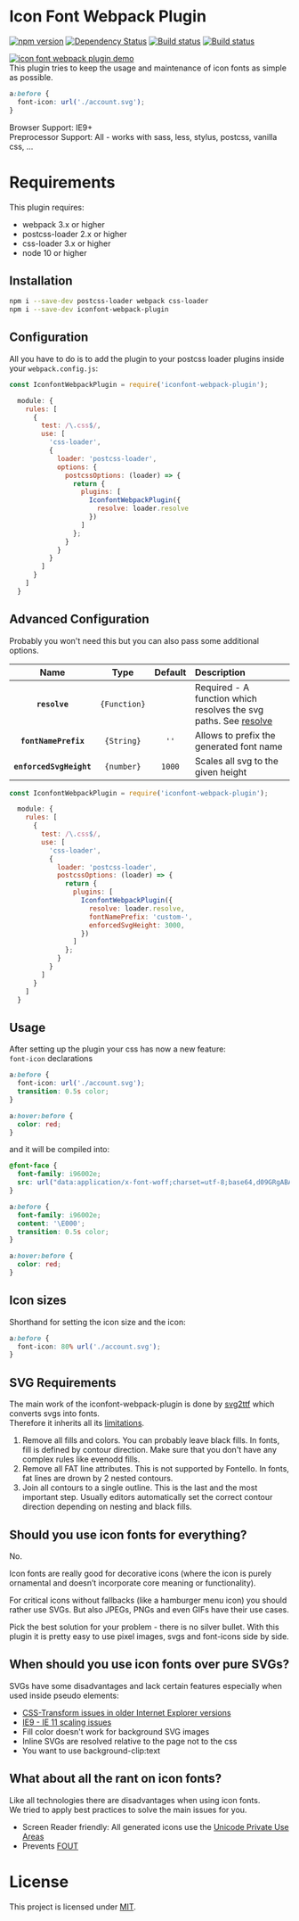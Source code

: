 # Icon Font Webpack Plugin
[![npm version](https://badge.fury.io/js/iconfont-webpack-plugin.svg)](http://badge.fury.io/js/iconfont-webpack-plugin) [![Dependency Status](https://david-dm.org/jantimon/iconfont-webpack-plugin.svg)](https://david-dm.org/jantimon/iconfont-webpack-plugin) [![Build status](https://travis-ci.org/jantimon/iconfont-webpack-plugin.svg)](https://travis-ci.org/jantimon/iconfont-webpack-plugin) [![Build status](https://ci.appveyor.com/api/projects/status/kp2kk6s7vsf8moea/branch/master?svg=true)](https://ci.appveyor.com/project/jantimon/iconfont-webpack-plugin/branch/master)

[![icon font webpack plugin demo](https://raw.githubusercontent.com/jantimon/iconfont-webpack-plugin/master/iconfont.gif)](https://codepen.io/jantimon/pen/YoKewb)  
This plugin tries to keep the usage and maintenance of icon fonts as simple as possible.

```css
a:before {
  font-icon: url('./account.svg');
}
```

Browser Support: IE9+  
Preprocessor Support: All - works with sass, less, stylus, postcss, vanilla css, ...

# Requirements

This plugin requires:
 + webpack 3.x or higher 
 + postcss-loader 2.x or higher
 + css-loader 3.x or higher
 + node 10 or higher

## Installation

```bash
npm i --save-dev postcss-loader webpack css-loader
npm i --save-dev iconfont-webpack-plugin
```

## Configuration

All you have to do is to add the plugin to your postcss loader plugins inside your `webpack.config.js`:

```js
const IconfontWebpackPlugin = require('iconfont-webpack-plugin');

  module: {
    rules: [
      {
        test: /\.css$/,
        use: [
          'css-loader',
          {
            loader: 'postcss-loader',
            options: {
              postcssOptions: (loader) => {
                return {
                  plugins: [
                    IconfontWebpackPlugin({
                      resolve: loader.resolve
                    })
                  ]
                };
              }
            }
          }
        ]
      }
    ]
  }
```

## Advanced Configuration

Probably you won't need this but you can also pass some additional options.

|Name|Type|Default|Description|
|:--:|:--:|:-----:|:----------|
|**`resolve`**|`{Function}`||Required - A function which resolves the svg paths. See [resolve](https://webpack.js.org/api/loaders/#this-resolve)|
|**`fontNamePrefix`**|`{String}`|`''`| Allows to prefix the generated font name |
|**`enforcedSvgHeight`**|`{number}`|`1000`| Scales all svg to the given height |

```js
const IconfontWebpackPlugin = require('iconfont-webpack-plugin');

  module: {
    rules: [
      {
        test: /\.css$/,
        use: [
          'css-loader',
          {
            loader: 'postcss-loader',
            postcssOptions: (loader) => {
              return {
                plugins: [
                  IconfontWebpackPlugin({
                    resolve: loader.resolve,
                    fontNamePrefix: 'custom-',
                    enforcedSvgHeight: 3000,
                  })
                ]
              };
            }
          }
        ]
      }
    ]
  }
```

## Usage

After setting up the plugin your css has now a new feature:  
`font-icon` declarations

```css
a:before {
  font-icon: url('./account.svg');
  transition: 0.5s color;
}

a:hover:before {
  color: red;
}
```

and it will be compiled into:

```css
@font-face {
  font-family: i96002e;
  src: url("data:application/x-font-woff;charset=utf-8;base64,d09GRgABAAAAA.....IdAA==") format('woff');
}

a:before {
  font-family: i96002e;
  content: '\E000';
  transition: 0.5s color;
}

a:hover:before {
  color: red;
}
```

## Icon sizes

Shorthand for setting the icon size and the icon:

```css
a:before {
  font-icon: 80% url('./account.svg');
}
```

## SVG Requirements

The main work of the iconfont-webpack-plugin is done by [svg2ttf](https://github.com/fontello/svg2ttf) which converts svgs into fonts.  
Therefore it inherits all its [limitations](https://github.com/fontello/fontello/wiki/How-to-use-custom-images#importing-svg-images).

1. Remove all fills and colors. You can probably leave black fills. In fonts, fill is defined by contour direction. Make sure that you don't have any complex rules like evenodd fills.
2. Remove all FAT line attributes. This is not supported by Fontello. In fonts, fat lines are drown by 2 nested contours.
3. Join all contours to a single outline. This is the last and the most important step. Usually editors automatically set the correct contour direction depending on nesting and black fills.

## Should you use icon fonts for everything?

No.

Icon fonts are really good for decorative icons (where the icon is purely ornamental and doesn’t incorporate core meaning or functionality).

For critical icons without fallbacks (like a hamburger menu icon) you should rather use SVGs.
But also JPEGs, PNGs and even GIFs have their use cases.

Pick the best solution for your problem - there is no silver bullet.
With this plugin it is pretty easy to use pixel images, svgs and font-icons side by side.

## When should you use icon fonts over pure SVGs?

SVGs have some disadvantages and lack certain features especially when used inside pseudo elements:

* [CSS-Transform issues in older Internet Explorer versions](http://stackoverflow.com/questions/21298338/css-transform-on-svg-elements-ie9)
* [IE9 - IE 11 scaling issues](https://gist.github.com/larrybotha/7881691)
* Fill color doesn't work for background SVG images
* Inline SVGs are resolved relative to the page not to the css
* You want to use background-clip:text

## What about all the rant on icon fonts?

Like all technologies there are disadvantages when using icon fonts.  
We tried to apply best practices to solve the main issues for you.

* Screen Reader friendly: All generated icons use the [Unicode Private Use Areas](https://en.wikipedia.org/wiki/Private_Use_Areas)
* Prevents [FOUT](http://www.paulirish.com/2009/fighting-the-font-face-fout/)

# License

This project is licensed under [MIT](https://github.com/jantimon/iconfont-webpack-plugin/blob/master/LICENSE).

